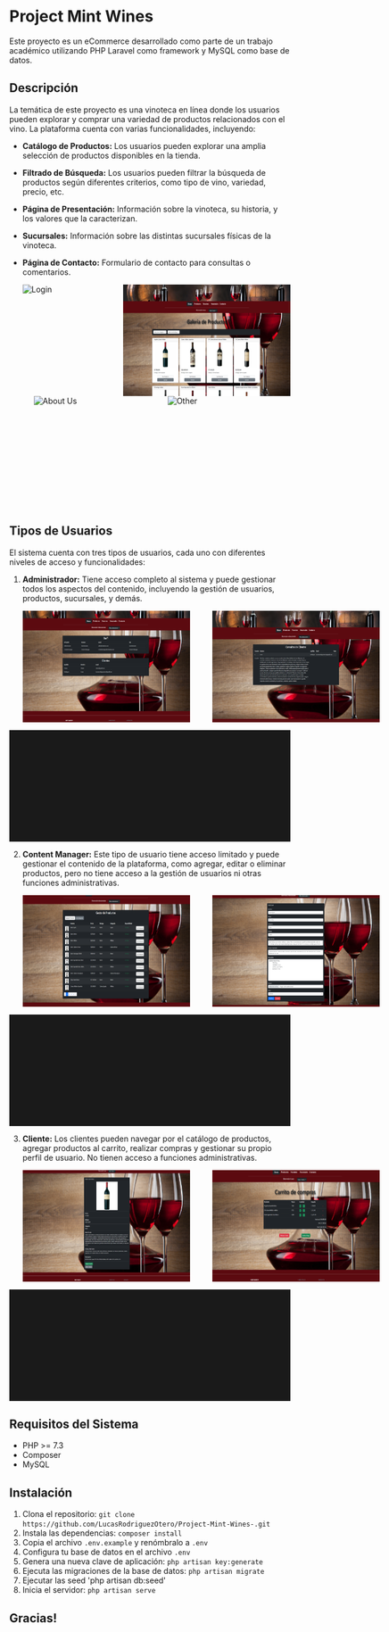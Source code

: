 # Project Mint Wines

Este proyecto es un eCommerce desarrollado como parte de un trabajo académico utilizando PHP Laravel como framework y MySQL como base de datos.

## Descripción

La temática de este proyecto es una vinoteca en línea donde los usuarios pueden explorar y comprar una variedad de productos relacionados con el vino. La plataforma cuenta con varias funcionalidades, incluyendo:

- **Catálogo de Productos:** Los usuarios pueden explorar una amplia selección de productos disponibles en la tienda.
- **Filtrado de Búsqueda:** Los usuarios pueden filtrar la búsqueda de productos según diferentes criterios, como tipo de vino, variedad, precio, etc.
- **Página de Presentación:** Información sobre la vinoteca, su historia, y los valores que la caracterizan.
- **Sucursales:** Información sobre las distintas sucursales físicas de la vinoteca.
- **Página de Contacto:** Formulario de contacto para consultas o comentarios.

  <div style="display: flex;">
     <img src="screenshot/MintWine-login.png" alt="Login" style="width: 300px; height: 200px; margin-right: 20px;">
    <img src="screenshot/MintWine_productos.png" alt="Products" style="width: 300px; height: 200px; margin-left: 20px;">
      </div>
      <div style="display: flex;">
    <img src="screenshot/MintWine_nosotros.png" alt="About Us" style="width: 300px; height: 200px; margin-left: 20px;">
    <img src="screenshot/MintWine_consultas.png" alt="Other" style="width: 300px; height: 200px; margin-left: 20px;">
</div>


## Tipos de Usuarios

El sistema cuenta con tres tipos de usuarios, cada uno con diferentes niveles de acceso y funcionalidades:

1. **Administrador:** Tiene acceso completo al sistema y puede gestionar todos los aspectos del contenido, incluyendo la gestión de usuarios, productos, sucursales, y demás.

   <div style="display: flex;">
    <img src="screenshot/MintWine_paneladm1.png" alt="Panel Adm" style="width: 300px; height: 200px; margin-right: 20px;">
    <img src="screenshot/MintWine_paneladmconsulta.png" alt="Panel Adm2" style="width: 300px; height: 200px; margin-left: 20px;">
</div>
<hr style="height: 200px; margin: auto;">

2. **Content Manager:** Este tipo de usuario tiene acceso limitado y puede gestionar el contenido de la plataforma, como agregar, editar o eliminar productos, pero no tiene acceso a la gestión de usuarios ni otras funciones administrativas.

   <div style="display: flex;">
    <img src="screenshot/MintWine_paneladm2.png" alt="Panel CM" style="width: 300px; height: 200px; margin-right: 20px;">
    <img src="screenshot/MintWine_editproduct.png" alt="Panel CM2" style="width: 300px; height: 200px; margin-left: 20px;">
    </div>
<hr style="height: 200px; margin: auto;">

3. **Cliente:** Los clientes pueden navegar por el catálogo de productos, agregar productos al carrito, realizar compras y gestionar su propio perfil de usuario. No tienen acceso a funciones administrativas.

   <div style="display: flex;">
    <img src="screenshot/MintWine-showproducto.png" alt="Show Product" style="width: 300px; height: 200px; margin-right: 20px;">
    <img src="screenshot/MintWine_carrito.png" alt="Shopping" style="width: 300px; height: 200px; margin-left: 20px;">
    </div>
<hr style="height: 200px; margin: auto;">

## Requisitos del Sistema

- PHP >= 7.3
- Composer
- MySQL

## Instalación

1. Clona el repositorio: `git clone https://github.com/LucasRodriguezOtero/Project-Mint-Wines-.git`
2. Instala las dependencias: `composer install`
3. Copia el archivo `.env.example` y renómbralo a `.env`
4. Configura tu base de datos en el archivo `.env`
5. Genera una nueva clave de aplicación: `php artisan key:generate`
6. Ejecuta las migraciones de la base de datos: `php artisan migrate`
7. Ejecutar las seed 'php artisan db:seed'   
8. Inicia el servidor: `php artisan serve`

 ## Gracias!
